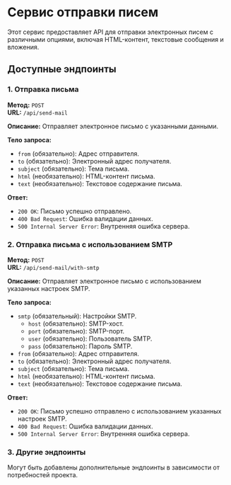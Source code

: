 # Сервис отправки писем

Этот сервис предоставляет API для отправки электронных писем с различными опциями, включая HTML-контент, текстовые сообщения и вложения.

## Доступные эндпоинты

### 1. Отправка письма

**Метод:** `POST`  
**URL:** `/api/send-mail`

**Описание:** Отправляет электронное письмо с указанными данными.

**Тело запроса:**

- `from` (обязательно): Адрес отправителя.
- `to` (обязательно): Электронный адрес получателя.
- `subject` (обязательно): Тема письма.
- `html` (необязательно): HTML-контент письма.
- `text` (необязательно): Текстовое содержание письма.

**Ответ:**

- `200 OK`: Письмо успешно отправлено.
- `400 Bad Request`: Ошибка валидации данных.
- `500 Internal Server Error`: Внутренняя ошибка сервера.

### 2. Отправка письма с использованием SMTP

**Метод:** `POST`  
**URL:** `/api/send-mail/with-smtp`

**Описание:** Отправляет электронное письмо с использованием указанных настроек SMTP.

**Тело запроса:**

- `smtp` (обязательный): Настройки SMTP.
  - `host` (обязательно): SMTP-хост.
  - `port` (обязательно): SMTP-порт.
  - `user` (обязательно): Пользователь SMTP.
  - `pass` (обязательно): Пароль SMTP.
- `from` (обязательно): Адрес отправителя.
- `to` (обязательно): Электронный адрес получателя.
- `subject` (обязательно): Тема письма.
- `html` (необязательно): HTML-контент письма.
- `text` (необязательно): Текстовое содержание письма.

**Ответ:**

- `200 OK`: Письмо успешно отправлено с использованием указанных настроек SMTP.
- `400 Bad Request`: Ошибка валидации данных.
- `500 Internal Server Error`: Внутренняя ошибка сервера.

### 3. Другие эндпоинты

Могут быть добавлены дополнительные эндпоинты в зависимости от потребностей проекта.

